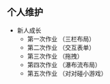 

## 个人维护

* 新人成长
    * 第一次作业 （三栏布局）
    * 第二次作业 （交互表单）
    * 第三次作业 （拖拽）
    * 第四次作业 （瀑布流布局）
    * 第五次作业 （对对碰小游戏）
